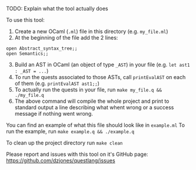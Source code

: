 TODO: Explain what the tool actually does

To use this tool:
1. Create a new OCaml (`.ml`) file in this directory (e.g. `my_file.ml`)
2. At the beginning of the file add the 2 lines:
```
open Abstract_syntax_tree;;
open Semantics;;
```
3. Build an AST in OCaml (an object of type `_AST`) in your file (e.g. `let ast1 : _AST = ...`)
4. To run the quests associated to those ASTs, call `printEvalAST` on each of them (e.g. `printEvalAST ast1;;`)
5. To actually run the quests in your file, run `make my_file.q && ./my_file.q`
6. The above command will compile the whole project and print to standard output a line describing what whent wrong or a success message if nothing went wrong.

You can find an example of what this file should look like in `example.ml`
To run the example, run `make example.q && ./example.q`

To clean up the project directory run `make clean`

Please report and issues with this tool on it's GitHub page: https://github.com/dzjones/questlang/issues